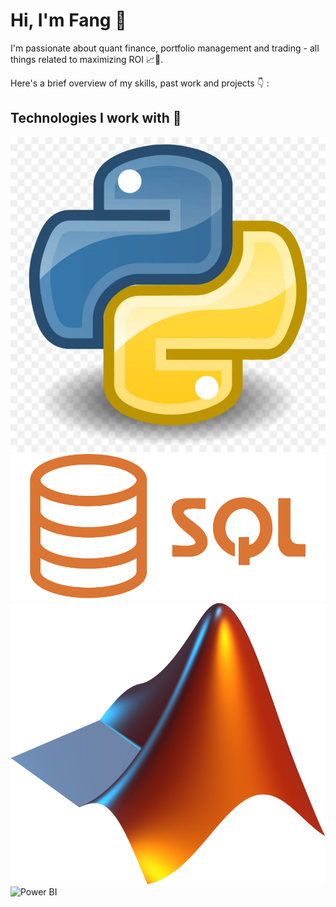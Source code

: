 # Hi, I'm Fang 👋
I'm passionate about quant finance, portfolio management and trading - all things related to maximizing ROI 📈🚀.

Here's a brief overview of my skills, past work and projects 👇 :

## Technologies I work with 🔧

![Python](images/logo_python.webp)
![Python](images/logo_slq.png)
![Matlab](images/logo_matlab.png)
![Power BI](images/logo_power_bi.png)
